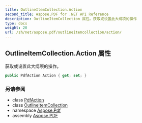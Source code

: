 ```yaml
---
title: OutlineItemCollection.Action
second_title: Aspose.PDF for .NET API Reference
description: OutlineItemCollection 属性。获取或设置此大纲项的操作
type: docs
weight: 20
url: /zh/net/aspose.pdf/outlineitemcollection/action/
---
```

## OutlineItemCollection.Action 属性

获取或设置此大纲项的操作。

```csharp
public PdfAction Action { get; set; }
```

### 另请参阅

* class [PdfAction](../../../aspose.pdf.annotations/pdfaction/)
* class [OutlineItemCollection](../)
* namespace [Aspose.Pdf](../../../aspose.pdf/)
* assembly [Aspose.PDF](../../../)